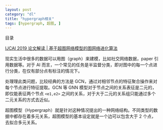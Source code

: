 ```yaml
---
layout: post
category: "dl"
title: "hypergraph相关"
tags: [hypergraph, 超图, ]
---
```


目录

<!-- TOC -->


<!-- /TOC -->

[IJCAI 2019 论文解读 \| 基于超图网络模型的图网络进化算法](https://mp.weixin.qq.com/s/nGPUcDHTrG6KwAqDCkfA1w)


现实生活中很多的数据可以用图（graph）来建模，比如社交网络数据，paper 引用数据等。对于 AI 而言，一个常见的任务是半监督分类，即对图中的每一个点进行分类，在仅有部分点有标注的情况下。

处理理此类问题，比较经典的方法是 GCN，通过对相邻节点的特征聚合操作来对每个节点进行特征提取。GCN 等 GNN 模型对于节点之间的关系表征是二元的，即仅能表征两个节点 ```<e1,e2>``` 之间的关系，对于大于二元的关系组只能通过多个二元关系的方式去近似。

超图模型（Hypergraph）就是针对这种情况提出的一种网络结构。不同类型的数据中都存在着多元关系，超图模型的基本设定就是一个边可以包含大于 2 个点，去拟合多元关系。

